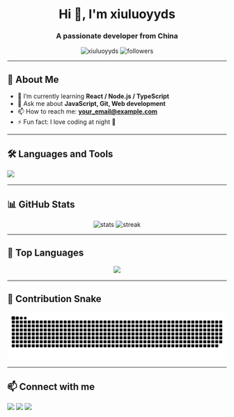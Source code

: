  <h1 align="center">Hi 👋, I'm xiuluoyyds</h1>
<h3 align="center">A passionate developer from China</h3>

<p align="center">
  <img src="https://komarev.com/ghpvc/?username=xiuluoyyds&label=Profile%20views&color=0e75b6&style=flat" alt="xiuluoyyds" />
  <img src="https://img.shields.io/github/followers/xiuluoyyds?label=Followers" alt="followers"/>
</p>

---

## 🚀 About Me
- 🌱 I’m currently learning **React / Node.js / TypeScript**
- 💬 Ask me about **JavaScript, Git, Web development**
- 📫 How to reach me: **your_email@example.com**
- ⚡ Fun fact: I love coding at night 🌙

---

## 🛠️ Languages and Tools
<p align="left">
  <img src="https://skillicons.dev/icons?i=html,css,js,ts,react,nodejs,git,github,vscode,bootstrap" />
</p>

---

## 📊 GitHub Stats
<p align="center">
  <img src="https://github-readme-stats.vercel.app/api?username=xiuluoyyds&show_icons=true&theme=tokyonight" alt="stats" />
  <img src="https://github-readme-streak-stats.herokuapp.com/?user=xiuluoyyds&theme=tokyonight" alt="streak"/>
</p>

---

## 🌟 Top Languages
<p align="center">
  <img src="https://github-readme-stats.vercel.app/api/top-langs/?username=xiuluoyyds&layout=compact&theme=tokyonight" />
</p>

---

## 🐍 Contribution Snake
<p align="center">
  <img src="https://github.com/Platane/snk/raw/output/github-contribution-grid-snake.svg" alt="snake animation"/>
</p>

---

## 📫 Connect with me
<p align="left">
  <a href="https://twitter.com/" target="blank"><img src="https://skillicons.dev/icons?i=twitter" height="30"/></a>
  <a href="https://linkedin.com/" target="blank"><img src="https://skillicons.dev/icons?i=linkedin" height="30"/></a>
  <a href="https://www.instagram.com/" target="blank"><img src="https://skillicons.dev/icons?i=instagram" height="30"/></a>
</p>


